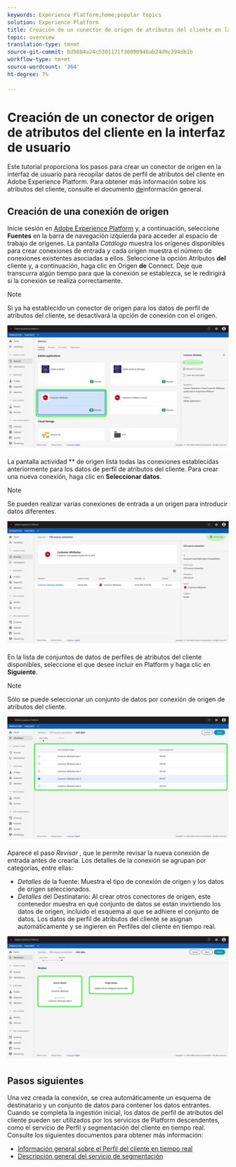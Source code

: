 ```yaml
---
keywords: Experience Platform;home;popular topics
solution: Experience Platform
title: Creación de un conector de origen de atributos del cliente en la interfaz de usuario
topic: overview
translation-type: tm+mt
source-git-commit: bd9884a24c5301121f30090946ab24d9c394db1b
workflow-type: tm+mt
source-wordcount: '364'
ht-degree: 7%

---
```



# Creación de un conector de origen de atributos del cliente en la interfaz de usuario

Este tutorial proporciona los pasos para crear un conector de origen en la interfaz de usuario para recopilar datos de perfil de atributos del cliente en Adobe Experience Platform. Para obtener más información sobre los atributos del cliente, consulte el documento [de](https://docs.adobe.com/content/help/es-ES/core-services/interface/customer-attributes/attributes.html)información general.

## Creación de una conexión de origen

Inicie sesión en <a href="https://platform.adobe.com" target="_blank">Adobe Experience Platform</a> y, a continuación, seleccione **Fuentes** en la barra de navegación izquierda para acceder al espacio de trabajo de orígenes. La pantalla *Catálogo* muestra los orígenes disponibles para crear conexiones de entrada y cada origen muestra el número de conexiones existentes asociadas a ellos. Seleccione la opción Atributos **del** cliente y, a continuación, haga clic en Origen **de** Connect. Deje que transcurra algún tiempo para que la conexión se establezca, se le redirigirá si la conexión se realiza correctamente.

>[!NOTE]
>
>Si ya ha establecido un conector de origen para los datos de perfil de atributos del cliente, se desactivará la opción de conexión con el origen.

![](../../../../images/tutorials/create/customer-attributes/CA-sources_catalog.png)

La pantalla actividad ** de origen lista todas las conexiones establecidas anteriormente para los datos de perfil de atributos del cliente. Para crear una nueva conexión, haga clic en **Seleccionar datos**.

>[!NOTE]
>
>Se pueden realizar varias conexiones de entrada a un origen para introducir datos diferentes.

![](../../../../images/tutorials/create/customer-attributes/CA-source_activity.png)

En la lista de conjuntos de datos de perfiles de atributos del cliente disponibles, seleccione el que desee incluir en Platform y haga clic en **Siguiente**.

>[!NOTE]
>
>Sólo se puede seleccionar un conjunto de datos por conexión de origen de atributos del cliente.

![](../../../../images/tutorials/create/customer-attributes/CA-select_data.png)

Aparece el paso *Revisar* , que le permite revisar la nueva conexión de entrada antes de crearla. Los detalles de la conexión se agrupan por categorías, entre ellas:

* *Detalles* de la fuente: Muestra el tipo de conexión de origen y los datos de origen seleccionados.
* *Detalles* del Destinatario: Al crear otros conectores de origen, este contenedor muestra en qué conjunto de datos se están invirtiendo los datos de origen, incluido el esquema al que se adhiere el conjunto de datos. Los datos de perfil de atributos del cliente se asignan automáticamente y se ingieren en Perfiles del cliente en tiempo real.

![](../../../../images/tutorials/create/customer-attributes/CA-review.png)

## Pasos siguientes

Una vez creada la conexión, se crea automáticamente un esquema de destinatario y un conjunto de datos para contener los datos entrantes. Cuando se completa la ingestión inicial, los datos de perfil de atributos del cliente pueden ser utilizados por los servicios de Platform descendentes, como el servicio de Perfil y segmentación del cliente en tiempo real. Consulte los siguientes documentos para obtener más información:

* [Información general sobre el Perfil del cliente en tiempo real](../../../../../profile/home.md)
* [Descripción general del servicio de segmentación](../../../../../segmentation/home.md)
